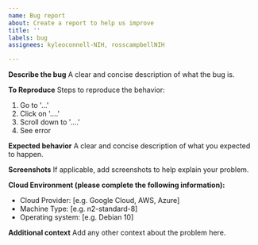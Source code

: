 ```yaml
---
name: Bug report
about: Create a report to help us improve
title: ''
labels: bug
assignees: kyleoconnell-NIH, rosscampbellNIH

---
```


**Describe the bug**
A clear and concise description of what the bug is.

**To Reproduce**
Steps to reproduce the behavior:
1. Go to '...'
2. Click on '....'
3. Scroll down to '....'
4. See error

**Expected behavior**
A clear and concise description of what you expected to happen.

**Screenshots**
If applicable, add screenshots to help explain your problem.

**Cloud Environment (please complete the following information):**
 - Cloud Provider: [e.g. Google Cloud, AWS, Azure]
 - Machine Type: [e.g. n2-standard-8]
 - Operating system: [e.g. Debian 10]

**Additional context**
Add any other context about the problem here.
